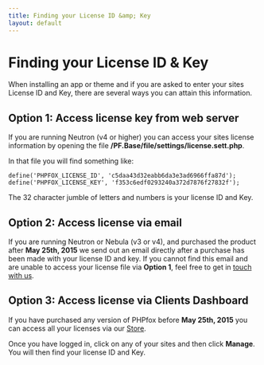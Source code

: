 ```yaml
---
title: Finding your License ID &amp; Key
layout: default
---
```


# Finding your License ID &amp; Key

When installing an app or theme and if you are asked to enter your sites License ID and Key, there are several ways you can attain this information.

## Option 1: Access license key from web server

If you are running Neutron (v4 or higher) you can access your sites license information by opening the file **/PF.Base/file/settings/license.sett.php**.

In that file you will find something like:
<pre><code class="php">define('PHPFOX_LICENSE_ID', 'c5daa43d32eabb6da3e3ad6966ffa87d');
define('PHPFOX_LICENSE_KEY', 'f353c6edf0293240a372d7876f27832f');
</code></pre>

The 32 character jumble of letters and numbers is your license ID and Key.

## Option 2: Access license via email

If you are running Neutron or Nebula (v3 or v4), and purchased the product after **May 25th, 2015** we send out an email directly after a purchase
has been made with your license ID and key. If you cannot find this email and are unable to access your license file via **Option 1**, feel free to get in [touch with us](http://www.phpfox.com/contact/).

## Option 3: Access license via Clients Dashboard

If you have purchased any version of PHPfox before **May 25th, 2015** you can access all your licenses via our [Store](http://store.phpfox.com/sites).

Once you have logged in, click on any of your sites and then click **Manage**. You will then find your license ID and Key.